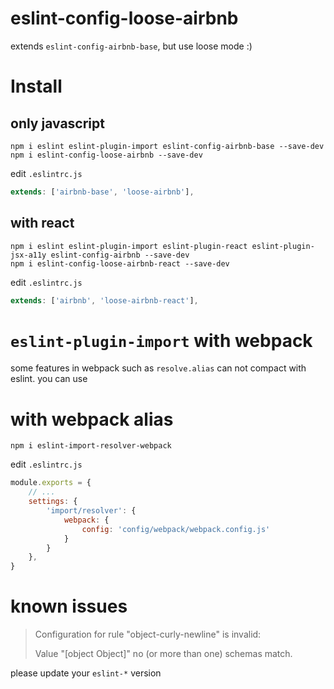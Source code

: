 # eslint-config-loose-airbnb

extends `eslint-config-airbnb-base`, but use loose mode :)

# Install

## only javascript
```
npm i eslint eslint-plugin-import eslint-config-airbnb-base --save-dev
npm i eslint-config-loose-airbnb --save-dev
```

edit `.eslintrc.js`

```javascript
extends: ['airbnb-base', 'loose-airbnb'],
```

## with react
```
npm i eslint eslint-plugin-import eslint-plugin-react eslint-plugin-jsx-a11y eslint-config-airbnb --save-dev
npm i eslint-config-loose-airbnb-react --save-dev
```

edit `.eslintrc.js`

```javascript
extends: ['airbnb', 'loose-airbnb-react'],
```

# `eslint-plugin-import` with webpack

some features in webpack such as `resolve.alias` can not compact with eslint. you can use

# with webpack alias

`npm i eslint-import-resolver-webpack`

edit `.eslintrc.js`
```javascript
module.exports = {
    // ...
    settings: {
        'import/resolver': {
            webpack: {
                config: 'config/webpack/webpack.config.js'
            }
        }
    },
}
```

# known issues

> Configuration for rule "object-curly-newline" is invalid:
>
> Value "[object Object]" no (or more than one) schemas match.

please update your `eslint-*` version
